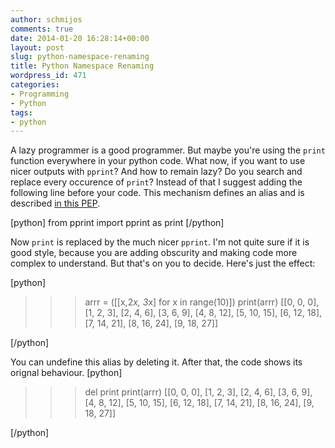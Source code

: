 ```yaml
---
author: schmijos
comments: true
date: 2014-01-20 16:28:14+00:00
layout: post
slug: python-namespace-renaming
title: Python Namespace Renaming
wordpress_id: 471
categories:
- Programming
- Python
tags:
- python
---
```


A lazy programmer is a good programmer. But maybe you're using the `print` function everywhere in your python code. What now, if you want to use nicer outputs with `pprint`? And how to remain lazy? Do you search and replace every occurence of `print`? Instead of that I suggest adding the following line before your code. This mechanism defines an alias and is described [in this PEP](http://www.python.org/dev/peps/pep-0221/).

[python]
from pprint import pprint as print
[/python]

Now `print` is replaced by the much nicer `pprint`. I'm not quite sure if it is good style, because you are adding obscurity and making code more complex to understand. But that's on you to decide. Here's just the effect:

[python]
>>> arrr = ([[x,2*x, 3*x] for x in range(10)])
>>> print(arrr)
[[0, 0, 0],
 [1, 2, 3],
 [2, 4, 6],
 [3, 6, 9],
 [4, 8, 12],
 [5, 10, 15],
 [6, 12, 18],
 [7, 14, 21],
 [8, 16, 24],
 [9, 18, 27]]
>>> 
[/python]

You can undefine this alias by deleting it. After that, the code shows its orignal behaviour. 
[python]
>>> del print
>>> print(arrr)
[[0, 0, 0], [1, 2, 3], [2, 4, 6], [3, 6, 9], [4, 8, 12], [5, 10, 15], [6, 12, 18], [7, 14, 21], [8, 16, 24], [9, 18, 27]]
>>
[/python]
